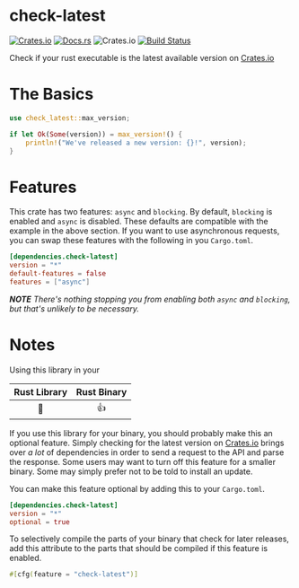 # check-latest
[![Crates.io](https://img.shields.io/crates/v/check-latest)](https://crates.io/crates/check-latest/)
[![Docs.rs](https://docs.rs/check-latest/badge.svg)](https://docs.rs/check-latest/)
![Crates.io](https://img.shields.io/crates/d/check-latest)
[![Build Status](https://travis-ci.com/spenserblack/check-latest-rs.svg?branch=master)](https://travis-ci.com/spenserblack/check-latest-rs)

Check if your rust executable is the latest available version on [Crates.io]

# The Basics

```rust
use check_latest::max_version;

if let Ok(Some(version)) = max_version!() {
    println!("We've released a new version: {}!", version);
}
```

# Features
This crate has two features: `async` and `blocking`.
By default, `blocking` is enabled and `async` is disabled. These defaults are compatible with the
example in the above section. If you want to use asynchronous requests, you can swap these features
with the following in you `Cargo.toml`.
```toml
[dependencies.check-latest]
version = "*"
default-features = false
features = ["async"]
```
*__NOTE__ There's nothing stopping you from enabling both `async` and `blocking`, but that's
unlikely to be necessary.*

# Notes

Using this library in your

| Rust Library | Rust Binary |
| :----------: | :---------: |
|      🤢      |     👍      |

If you use this library for your binary, you should probably make this an optional feature.
Simply checking for the latest version on [Crates.io] brings over *a lot* of dependencies
in order to send a request to the API and parse the response. Some users may want to turn
off this feature for a smaller binary. Some may simply prefer not to be told to install an update.

You can make this feature optional by adding this to your `Cargo.toml`.
```toml
[dependencies.check-latest]
version = "*"
optional = true
```
To selectively compile the parts of your binary that check for later releases, add this attribute
to the parts that should be compiled if this feature is enabled.
```rust
#[cfg(feature = "check-latest")]
```

[Crates.io]: https://crates.io/
